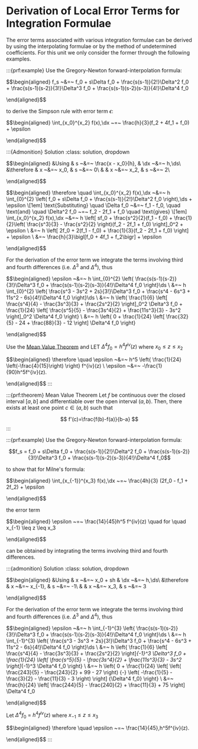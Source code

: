# Derivation of Local Error Terms for Integration Formulae

The error terms associated with various integration formulae can be 
derived by using the interpolating formulae or by the method of
undetermined coefficients. For this unit we only consider the former
through the following examples.

:::{prf:example}
Use the Gregory-Newton forward-interpolation formula:

 $$\begin{aligned}
        f_s ~&=~ f_0 + s\Delta f_0 + \frac{s(s-1)}{2!}\Delta^2 f_0
        + \frac{s(s-1)(s-2)}{3!}\Delta^3 f_0
        + \frac{s(s-1)(s-2)(s-3)}{4!}\Delta^4 f_0
    
\end{aligned}$$

to derive the Simpson rule with error term $\epsilon$:

$$\begin{aligned}
        \int_{x_0}^{x_2} f(x)\,\dx ~=~ \frac{h}{3}(f_2 + 4f_1 + f_0) + \epsilon
    
\end{aligned}$$

:::{Admonition} Solution 
:class: solution, dropdown

$$\begin{aligned}
        &Using      & s ~&=~ \frac{x - x_0}{h}, & \dx ~&=~ h\,\ds\\
        &\therefore & x ~&=~ x_0,               &  s ~&=~ 0\\
        &           & x ~&=~ x_2,               &  s ~&=~ 2\\
    
\end{aligned}$$

$$\begin{aligned}
        \therefore \quad \int_{x_0}^{x_2} f(x)\,\dx ~&=~ h \int_{0}^{2} \left(
            f_0 + s\Delta f_0 + \frac{s(s-1)}{2!}\Delta^2 f_0
        \right)\,\ds + \epsilon
        \\[1em]
        \text{Substituting} \quad \Delta f_0 ~&=~ f_1 - f_0,
        \quad \text{and} \quad \Delta^2 f_0 ~=~ f_2 - 2f_1 + f_0
        \quad \text{gives}
        \\[1em]
        \int_{x_0}^{x_2} f(x)\,\dx ~&=~ h \left[
            sf_0 + \frac{s^2}{2}(f_1 - f_0) + \frac{1}{2}\left(
                \frac{s^3}{3} - \frac{s^2}{2}
            \right)(f_2 - 2f_1 + f_0)
        \right]_0^2 + \epsilon
        \\
        &=~ h \left[
            2f_0 + 2(f_1 - f_0) + \frac{1}{3}(f_2 - 2f_1 + f_0)
        \right] + \epsilon
        \\
        &=~ \frac{h}{3}\bigl[f_0 + 4f_1 + f_2\bigr] + \epsilon
    
\end{aligned}$$

For the derivation of the error term we integrate the
terms involving third and fourth differences (i.e. $\Delta^3$ and
$\Delta^4$), thus 

$$\begin{aligned}
        \epsilon ~&=~ h \int_{0}^{2} \left\{
            \frac{s(s-1)(s-2)}{3!}\Delta^3 f_0
            + \frac{s(s-1)(s-2)(s-3)}{4!}\Delta^4 f_0
        \right\}\ds
        \\
        &=~ h \int_{0}^{2} \left\{
            \frac{s^3 - 3s^2 + 2s}{3!}\Delta^3 f_0
            + \frac{s^4 - 6s^3 + 11s^2 - 6s}{4!}\Delta^4 f_0
        \right\}\ds
        \\
        &=~ h \left\{
            \frac{1}{6} \left[
                \frac{s^4}{4} - \frac{3s^3}{3} + \frac{2s^2}{2}
            \right]_0^2 \Delta^3 f_0
            +
            \frac{1}{24} \left[
                \frac{s^5}{5} - \frac{3s^4}{2} + \frac{11s^3}{3} - 3s^2
            \right]_0^2 \Delta^4 f_0
        \right\}
        \\
        &=~ h \left\{
            0 + \frac{1}{24} \left[
                \frac{32}{5} - 24 + \frac{88}{3} - 12
            \right] \Delta^4 f_0
        \right\}
    
\end{aligned}$$ 

Use the [Mean Value Theorem](https://en.wikipedia.org/wiki/Mean_value_theorem)
and LET $\Delta^{4} f_0 = h^4f^{iv}(z)$ where
$x_0 \leq z \leq x_2$

 $$\begin{aligned}
        \therefore \quad \epsilon ~&=~ h^5 \left\{
            \frac{1}{24} \left(-\frac{4}{15}\right)
        \right\} f^{iv}(z)
        \\
        \epsilon ~&=~ -\frac{1}{90}h^5f^{iv}(z).
    
\end{aligned}$$
:::

:::{prf:theorem} Mean Value Theorem
Let  $f$  be continuous over the closed interval  $[a, b]$
and differentiable over the open interval  $(a, b)$. 
Then, there exists at least one point  $c\in (a,b)$ such that

$$
f'(c)=\frac{f(b)-f(a)}{b-a}
$$
:::


:::{prf:example}
Use the Gregory-Newton forward-interpolation formula:

$$f_s = f_0 + s\Delta f_0 + \frac{s(s-1)}{2!}\Delta^2 f_0
        + \frac{s(s-1)(s-2)}{3!}\Delta^3 f_0
        + \frac{s(s-1)(s-2)(s-3)}{4!}\Delta^4 f_0$$

to show that for Milne's formula: 

$$\begin{aligned}
        \int_{x_{-1}}^{x_3} f(x)\,\dx ~=~ \frac{4h}{3} (2f_0 - f_1 + 2f_2) + \epsilon
    
\end{aligned}$$ 

the error term 

$$\begin{aligned}
        \epsilon ~=~ \frac{14}{45}h^5 f^{iv}(z)
        \quad for \quad x_{-1} \leq z \leq x_3
    
\end{aligned}$$ 

can be obtained by integrating the terms involving third
and fourth differences.

<!-- :::{dropdown} Solution (click to show) -->
:::{admonition} Solution
:class: solution, dropdown

$$\begin{aligned}
        &Using      & x ~&=~ x_0 + sh & \dx ~&=~ h\,\ds\\
        &\therefore & x ~&=~ x_{-1},  &  s ~&=~ -1\\
        &           & x ~&=~ x_3,     &  s ~&=~  3
    
\end{aligned}$$ 

For the derivation of the error term we integrate the
terms involving third and fourth differences (i.e. $\Delta^3$ and
$\Delta^4$), thus 

$$\begin{aligned}
        \epsilon ~&=~ h \int_{-1}^{3} \left\{
            \frac{s(s-1)(s-2)}{3!}\Delta^3 f_0
            + \frac{s(s-1)(s-2)(s-3)}{4!}\Delta^4 f_0
        \right\}\ds
        \\
        &=~ h \int_{-1}^{3} \left\{
            \frac{s^3 - 3s^3 + 2s}{3!}\Delta^3 f_0
            + \frac{s^4 - 6s^3 + 11s^2 - 6s}{4!}\Delta^4 f_0
        \right\}\ds
        \\
        &=~ h \left\{
            \frac{1}{6} \left[
                \frac{s^4}{4} - \frac{3s^3}{3} + \frac{2s^2}{2}
            \right]_{-1}^3 \Delta^3 f_0
            +
            \frac{1}{24} \left[
                \frac{s^5}{5} - \frac{3s^4}{2} + \frac{11s^3}{3} - 3s^2
            \right]_{-1}^3 \Delta^4 f_0
        \right\}
        \\
        &=~ h \left\{
            0 + \frac{1}{24} \left[
                \left( \frac{243}{5} - \frac{243}{2} + 99 - 27 \right)
                {-} \left( -\frac{1}{5} - \frac{3}{2} - \frac{11}{3} - 3 \right)
            \right] {\Delta^4 f_0}
        \right\}
        \\
        &=~ \frac{h}{24} \left[
            \frac{244}{5} - \frac{240}{2} + \frac{11}{3} + 75
        \right] \Delta^4 f_0
    
\end{aligned}$$ 

Let $\Delta^4 f_0 ~=~ h^4 f^{iv}(z)$ where
$x_{-1} \leq z \leq x_3$

 $$\begin{aligned}
        \therefore \quad \epsilon ~=~ \frac{14}{45}\,h^5f^{iv}(z).
    
\end{aligned}$$
:::

